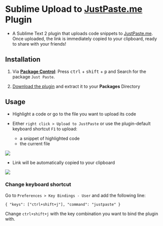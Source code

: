 # Sublime Upload to [JustPaste.me](http://justpaste.me) Plugin

- A Sublime Text 2 plugin that uploads code snippets to [JustPaste.me](http://justpaste.me). Once uploaded, the link is immediately copied to your clipboard, ready to share with your friends!

## Installation

1. Via [**Package Control**](http://wbond.net/sublime_packages/package_control): Press <kbd>ctrl</kbd> + <kbd>shift</kbd> + <kbd>p</kbd> and Search for the package `Just Paste`.

1. [Download the plugin](https://github.com/downloads/Apathetic012/JustPaste/JustPaste%20v1.0.zip) and extract it to your **Packages** Directory

## Usage

- Highlight a code or go to the file you want to upload its code

- Either `right click > Upload to JustPaste` or use the plugin-default keyboard shortcut `F1` to upload:
   - a snippet of highlighted code
   - the current file

![](http://i.imgur.com/womux.png)

- Link will be automatically copied to your clipboard

![](http://i.imgur.com/SUonN.png)

### Change keyboard shortcut

Go to `Preferences > Key Bindings - User` and add the following line:

    { "keys": ["ctrl+shift+j"], "command": "justpaste" }

Change `ctrl+shift+j` with the key combination you want to bind the plugin with.

